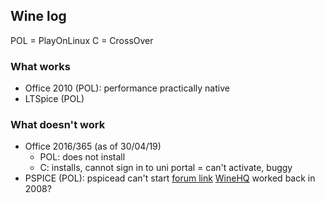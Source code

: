 ## Wine log
POL = PlayOnLinux
C = CrossOver

### What works
- Office 2010 (POL): performance practically native
- LTSpice (POL)

### What doesn't work
- Office 2016/365 (as of 30/04/19)
  - POL: does not install
  - C: installs, cannot sign in to uni portal = can't activate, buggy
- PSPICE (POL): pspicead can't start [forum link](https://www.playonlinux.com/en/app-1539-PSPICE_91.html) [WineHQ](https://appdb.winehq.org/objectManager.php?sClass=version&iId=1026) worked back in 2008?
